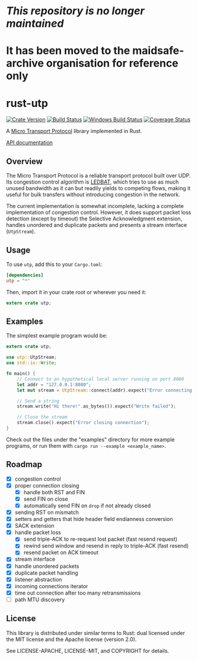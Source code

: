 # ***This repository is no longer maintained***
# It has been moved to the maidsafe-archive organisation for reference only
#
#
#
#
# rust-utp

[![Crate Version](https://img.shields.io/crates/v/utp.svg?style=flat)](https://crates.io/crates/utp)
[![Build Status](https://img.shields.io/travis/meqif/rust-utp.svg?style=flat)](http://travis-ci.org/meqif/rust-utp)
[![Windows Build Status](https://ci.appveyor.com/api/projects/status/q38b38fendqat8o6?svg=true)](https://ci.appveyor.com/project/meqif/rust-utp)
[![Coverage Status](https://img.shields.io/coveralls/meqif/rust-utp.svg?style=flat)](https://coveralls.io/r/meqif/rust-utp?branch=master)

A [Micro Transport Protocol](http://www.bittorrent.org/beps/bep_0029.html)
library implemented in Rust.

[API documentation](http://meqif.github.io/rust-utp/)

## Overview

The Micro Transport Protocol is a reliable transport protocol built over
UDP. Its congestion control algorithm is
[LEDBAT](http://tools.ietf.org/html/rfc6817), which tries to use as much unused
bandwidth as it can but readily yields to competing flows, making it useful for
bulk transfers without introducing congestion in the network.

The current implementation is somewhat incomplete, lacking a complete implementation of congestion
control. However, it does support packet loss detection (except by timeout) the
Selective Acknowledgment extension, handles unordered and duplicate packets and
presents a stream interface (`UtpStream`).

## Usage

To use `utp`, add this to your `Cargo.toml`:

```toml
[dependencies]
utp = "*"
```

Then, import it in your crate root or wherever you need it:

```rust
extern crate utp;
```

## Examples

The simplest example program would be:

```rust
extern crate utp;

use utp::UtpStream;
use std::io::Write;

fn main() {
    // Connect to an hypothetical local server running on port 8080
    let addr = "127.0.0.1:8080";
    let mut stream = UtpStream::connect(addr).expect("Error connecting to remote peer");

    // Send a string
    stream.write("Hi there!".as_bytes()).expect("Write failed");

    // Close the stream
    stream.close().expect("Error closing connection");
}
```

Check out the files under the "examples" directory for more example programs, or run them with `cargo run --example <example_name>`.

## Roadmap

- [x] congestion control
- [x] proper connection closing
    - [x] handle both RST and FIN
    - [x] send FIN on close
    - [x] automatically send FIN on `drop` if not already closed
- [x] sending RST on mismatch
- [x] setters and getters that hide header field endianness conversion
- [x] SACK extension
- [x] handle packet loss
    - [x] send triple-ACK to re-request lost packet (fast resend request)
    - [x] rewind send window and resend in reply to triple-ACK (fast resend)
    - [x] resend packet on ACK timeout
- [x] stream interface
- [x] handle unordered packets
- [x] duplicate packet handling
- [x] listener abstraction
- [x] incoming connections iterator
- [x] time out connection after too many retransmissions
- [ ] path MTU discovery

## License

This library is distributed under similar terms to Rust: dual licensed under the MIT license and the Apache license (version 2.0).

See LICENSE-APACHE, LICENSE-MIT, and COPYRIGHT for details.
